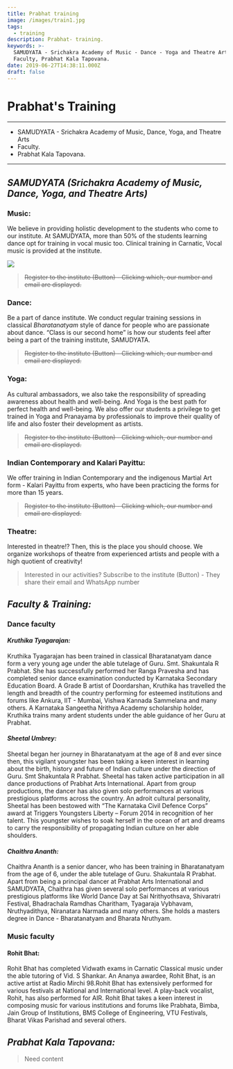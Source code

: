 ```yaml
---
title: Prabhat training
image: /images/train1.jpg
tags:
  - training
description: Prabhat- training.
keywords: >-
  SAMUDYATA - Srichakra Academy of Music - Dance - Yoga and Theatre Arts,
  Faculty, Prabhat Kala Tapovana.
date: 2019-06-27T14:38:11.000Z
draft: false
---
```

# Prabhat's Training

- - -

* SAMUDYATA - Srichakra Academy of Music, Dance, Yoga, and Theatre Arts
* Faculty.
* Prabhat Kala Tapovana.

- - -

## _**SAMUDYATA (Srichakra Academy of Music, Dance, Yoga, and Theatre Arts)**_

### **Music:**

We believe in providing holistic development to the students who come to our institute. At SAMUDYATA, more than 50% of the students learning dance opt for training in vocal music too. Clinical training in Carnatic, Vocal music is provided at the institute.

![](/images/uploads/train24.png)

> ~~Register to the institute (Button) - Clicking which, our number and email are displayed.~~

### **Dance:**

Be a part of  dance institute. We conduct regular training sessions in classical _Bharatanatyam_ style of dance for people who are passionate about dance. “Class is our second home” is how our students feel after being a part of the training institute, SAMUDYATA.

> ~~Register to the institute (Button) - Clicking which, our number and email are displayed.~~

### **Yoga:**

As cultural ambassadors, we also take the responsibility of spreading awareness about health and well-being. And Yoga is the best path for perfect health and well-being. We also offer our students a privilege to get trained in Yoga and Pranayama by professionals to improve their quality of life and also foster their development as artists.

> ~~Register to the institute (Button) - Clicking which, our number and email are displayed.~~

### **Indian Contemporary and Kalari Payittu:**

We offer training in Indian Contemporary and the indigenous Martial Art form - Kalari Payittu from experts, who have been practicing the forms for more than 15 years.  

> ~~Register to the institute (Button) - Clicking which, our number and email are displayed.~~

### **Theatre:**

Interested in theatre!? Then, this is the place you should choose. We organize workshops of theatre from experienced artists and people with a high quotient of creativity!

> Interested in our activities? Subscribe to the institute (Button) -
> They share their email and WhatsApp number

## _**Faculty & Training:**_

### **Dance faculty**

#### _**Kruthika Tyagarajan:**_

Kruthika Tyagarajan has been trained in classical Bharatanatyam dance form a very young age under the able tutelage of Guru. Smt. Shakuntala R Prabhat. She has successfully performed her Ranga Pravesha and has completed senior dance examination conducted by Karnataka Secondary Education Board. A Grade B artist of Doordarshan, Kruthika has travelled the length and breadth of the country performing for esteemed institutions and forums like Ankura, IIT - Mumbai, Vishwa Kannada Sammelana and many others. A Karnataka Sangeetha Nrithya Academy scholarship holder, Kruthika trains many ardent students under the able guidance of her Guru at Prabhat.

#### _**Sheetal Umbrey:**_

Sheetal began her journey in Bharatanatyam at the age of 8 and ever since then, this vigilant youngster has been taking a keen interest in learning about the birth, history and future of Indian culture under the direction of Guru. Smt Shakuntala R Prabhat. Sheetal has taken active participation in all dance productions of Prabhat Arts International. Apart from group productions, the dancer has also given solo performances at various prestigious platforms across the country. An adroit cultural personality, Sheetal has been bestowed with “The Karnataka Civil Defence Corps” award at Triggers Youngsters Liberty – Forum 2014 in recognition of her talent. This youngster wishes to soak herself in the ocean of art and dreams to carry the responsibility of propagating Indian culture on her able shoulders.

#### _**Chaithra Ananth:**_

Chaithra Ananth is a senior dancer, who has been training in Bharatanatyam from the age of 6, under the able tutelage of Guru. Shakuntala R Prabhat. Apart from being a principal dancer at Prabhat Arts International and SAMUDYATA, Chaithra has given several solo performances at various prestigious platforms like World Dance Day at Sai Nrithyothsava, Shivaratri Festival, Bhadrachala Ramdhas Charitham, Tyagaraja Vybhavam, Nruthyadithya, Niranatara Narmada and many others. She holds a masters degree in Dance - Bharatanatyam and Bharata Nruthyam. 

### **Music faculty**

#### **Rohit Bhat:**

Rohit Bhat has completed Vidwath exams in Carnatic Classical music under the able tutoring of Vid. S Shankar. An Ananya awardee, Rohit Bhat, is an active artist at Radio Mirchi 98.Rohit Bhat has extensively performed for various festivals at National and International level. A play-back vocalist, Rohit, has also performed for AIR. Rohit Bhat takes a keen interest in composing music for various institutions and forums like Prabhata, Bimba, Jain Group of Institutions, BMS College of Engineering, VTU Festivals, Bharat Vikas Parishad and several others.

## _**Prabhat Kala Tapovana:**_

> Need content
